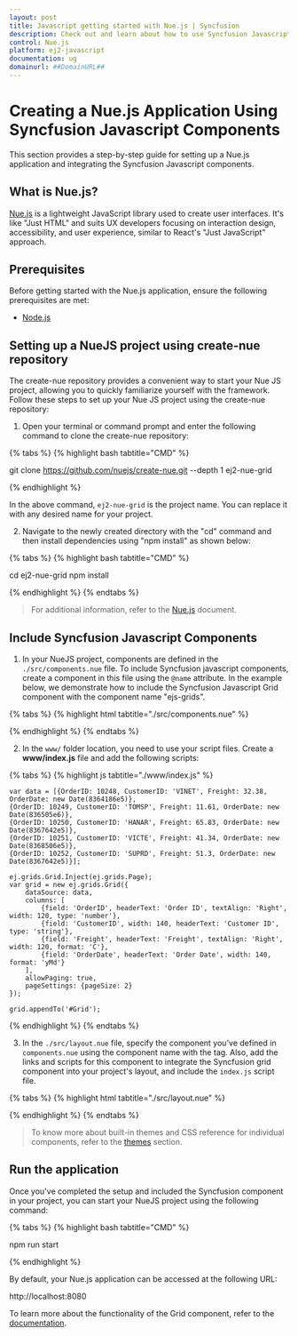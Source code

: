```yaml
---
layout: post
title: Javascript getting started with Nue.js | Syncfusion
description: Check out and learn about how to use Syncfusion Javascript UI components in the Nue.js project.
control: Nue.js
platform: ej2-javascript
documentation: ug
domainurl: ##DomainURL##
---
```



# Creating a Nue.js Application Using Syncfusion Javascript Components

This section provides a step-by-step guide for setting up a Nue.js application and integrating the Syncfusion Javascript components.

## What is Nue.js?

[Nue.js](https://Nuejs.org/) is a lightweight JavaScript library used to create user interfaces. It's like "Just HTML" and suits UX developers focusing on interaction design, accessibility, and user experience, similar to React's "Just JavaScript" approach.

## Prerequisites

Before getting started with the Nue.js application, ensure the following prerequisites are met:

* [Node.js](https://nodejs.org/en)

## Setting up a NueJS project using create-nue repository

The create-nue repository provides a convenient way to start your Nue JS project, allowing you to quickly familiarize yourself with the framework. Follow these steps to set up your Nue JS project using the create-nue repository:

1. Open your terminal or command prompt and enter the following command to clone the create-nue repository:

{% tabs %}
{% highlight bash tabtitle="CMD" %}

git clone https://github.com/nuejs/create-nue.git --depth 1 ej2-nue-grid

{% endhighlight %}

In the above command, `ej2-nue-grid` is the project name. You can replace it with any desired name for your project.

2. Navigate to the newly created directory with the "cd" command and then install dependencies using "npm install" as shown below:

{% tabs %}
{% highlight bash tabtitle="CMD" %}

cd ej2-nue-grid
npm install

{% endhighlight %}
{% endtabs %}

> For additional information, refer to the [Nue.js](https://nuejs.org/docs/nuejs/getting-started.html) document.

## Include Syncfusion Javascript Components

1. In your NueJS project, components are defined in the `./src/components.nue` file. To include Syncfusion javascript components, create a component in this file using the `@name` attribute. In the example below, we demonstrate how to include the Syncfusion Javascript Grid component with the component name "ejs-grids".

{% tabs %}
{% highlight html tabtitle="./src/components.nue" %}

<div @name="ejs-grids">
    <div id="Grid"></div>
</div>

{% endhighlight %}
{% endtabs %}

2. In the `www/` folder location, you need to use your script files. Create a **www/index.js** file and add the following scripts:

{% tabs %}
{% highlight js tabtitle="./www/index.js" %}

    var data = [{OrderID: 10248, CustomerID: 'VINET', Freight: 32.38, OrderDate: new Date(8364186e5)},
    {OrderID: 10249, CustomerID: 'TOMSP', Freight: 11.61, OrderDate: new Date(836505e6)},
    {OrderID: 10250, CustomerID: 'HANAR', Freight: 65.83, OrderDate: new Date(8367642e5)},
    {OrderID: 10251, CustomerID: 'VICTE', Freight: 41.34, OrderDate: new Date(8368506e5)},
    {OrderID: 10252, CustomerID: 'SUPRD', Freight: 51.3, OrderDate: new Date(8367642e5)}];

    ej.grids.Grid.Inject(ej.grids.Page);
    var grid = new ej.grids.Grid({
        dataSource: data,
        columns: [
            {field: 'OrderID', headerText: 'Order ID', textAlign: 'Right', width: 120, type: 'number'},
            {field: 'CustomerID', width: 140, headerText: 'Customer ID', type: 'string'},
            {field: 'Freight', headerText: 'Freight', textAlign: 'Right', width: 120, format: 'C'},
            {field: 'OrderDate', headerText: 'Order Date', width: 140, format: 'yMd'}
        ],
        allowPaging: true,
        pageSettings: {pageSize: 2}
    });

    grid.appendTo('#Grid');

{% endhighlight %}
{% endtabs %}

3. In the `./src/layout.nue` file, specify the component you've defined in `components.nue` using the component name with the **<ejs-grids/>** tag. Also, add the links and scripts for this component to integrate the Syncfusion grid component into your project's layout, and include the `index.js` script file.
 
{% tabs %}
{% highlight html tabtitle="./src/layout.nue" %}

<html>
  <meta charset="utf-8">
  <meta name="generator" content="Nue (nuejs.org)">
  <meta name="viewport" content="width=device-width">
  <link rel="shortcut icon" href="{ favicon }">
  <title>Grid</title>
  <!-- Essential JS 2 Grid's material theme and dependent script -->
  <link href="https://cdn.syncfusion.com/ej2/23.1.42/material.css" rel="stylesheet">
  <script src="http://cdn.syncfusion.com/ej2/23.1.42/dist/ej2.min.js" type="text/javascript"></script>
  <script type="module" src="index.js"></script>

  <!-- mention the component defined in the components.nue  -->
  <ejs-grids/>
  
  <script type="module" src="setup.js"></script>

</html>

{% endhighlight %}
{% endtabs %}

> To know more about built-in themes and CSS reference for individual components, refer to the [themes](https://ej2.syncfusion.com/javascript/documentation/appearance/theme/) section.

## Run the application

Once you've completed the setup and included the Syncfusion component in your project, you can start your NueJS project using the following command:

{% tabs %}
{% highlight bash tabtitle="CMD" %}

npm run start

{% endhighlight %}

By default, your Nue.js application can be accessed at the following URL:

http://localhost:8080

To learn more about the functionality of the Grid component, refer to the [documentation](https://ej2.syncfusion.com/javascript/documentation/grid/getting-started#module-injection).